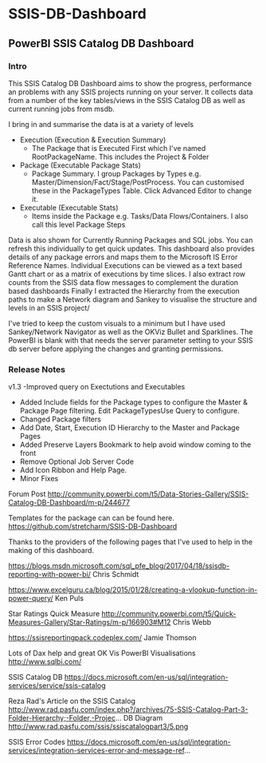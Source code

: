 # SSIS-DB-Dashboard
## PowerBI SSIS Catalog DB Dashboard

### Intro

This SSIS Catalog DB Dashboard aims to show the progress, performance an problems with any SSIS projects running on your server.
It collects data from a number of the key tables/views in the SSIS Catalog DB as well as current running jobs from msdb.

I bring in and summarise the data is at a variety of levels
- Execution (Execution & Execution Summary)
	- The Package that is Executed First which I've named RootPackageName. This includes the Project & Folder
- Package (Executable Package Stats)
	- Package Summary. I group Packages by Types e.g. Master/Dimension/Fact/Stage/PostProcess. You can customised these in the PackageTypes Table. Click Advanced Editor to change it.
- Executable (Executable Stats)
	- Items inside the Package e.g. Tasks/Data Flows/Containers. I also call this level Package Steps

Data is also shown for Currently Running Packages and SQL jobs. You can refresh this individually to get quick updates.
This dashboard also provides details of any package errors and maps them to the Microsoft IS Error Reference Names.
Individual Executions can be viewed as a text based Gantt chart or as a matrix of executions by time slices.
I also extract row counts from the SSIS data flow messages to complement the duration based dashboards
Finally I extracted the Hierarchy from the execution paths to make a Network diagram and Sankey to visualise the structure and levels in an SSIS project/

I've tried to keep the custom visuals to a minimum  but I have used Sankey/Network Navigator as well as the OKViz Bullet and Sparklines.
The PowerBI is blank with that needs the server parameter setting to your SSIS db server before applying the changes and granting permissions. 

### Release Notes

v1.3
-Improved query on Exectutions and Executables
- Added Include fields for the Package types to configure the Master & Package Page filtering. 
 Edit PackageTypesUse Query to configure.
- Changed Package filters 
- Add Date, Start, Execution ID Hierarchy to the Master and Package Pages
- Added Preserve Layers Bookmark to help avoid window coming to the front
- Remove Optional Job Server Code
- Add Icon Ribbon and Help Page.
- Minor Fixes


Forum Post											http://community.powerbi.com/t5/Data-Stories-Gallery/SSIS-Catalog-DB-Dashboard/m-p/244677

Templates for the package can can be found here.	https://github.com/stretcharm/SSIS-DB-Dashboard


Thanks to the providers of the following pages that I've used to help in the making of this dashboard.

https://blogs.msdn.microsoft.com/sql_pfe_blog/2017/04/18/ssisdb-reporting-with-power-bi/
Chris Schmidt

https://www.excelguru.ca/blog/2015/01/28/creating-a-vlookup-function-in-power-query/
Ken Puls

Star Ratings Quick Measure
http://community.powerbi.com/t5/Quick-Measures-Gallery/Star-Ratings/m-p/166903#M12
Chris Webb

https://ssisreportingpack.codeplex.com/
Jamie Thomson

Lots of Dax help and great OK Vis PowerBI Visualisations
http://www.sqlbi.com/

SSIS Catalog DB
https://docs.microsoft.com/en-us/sql/integration-services/service/ssis-catalog

Reza Rad's Article on the SSIS Catalog
http://www.rad.pasfu.com/index.php?/archives/75-SSIS-Catalog-Part-3-Folder-Hierarchy;-Folder,-Projec...
DB Diagram
http://www.rad.pasfu.com/ssis/ssiscatalogpart3/5.png

SSIS Error Codes
https://docs.microsoft.com/en-us/sql/integration-services/integration-services-error-and-message-ref...

